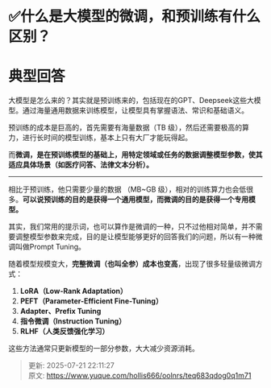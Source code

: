 # ✅什么是大模型的微调，和预训练有什么区别？

# 典型回答


大模型是怎么来的？其实就是预训练来的，包括现在的GPT、Deepseek这些大模型。通过海量通用数据来训练模型，让模型具有掌握语法、常识和基础语义。



预训练的成本是巨高的，首先需要有海量数据（TB 级），然后还需要极高的算力，进行长时间的模型训练，基本上只有大厂才能玩得起。



而**微调，是在预训练模型的基础上，用特定领域或任务的数据调整模型参数，使其适应具体场景（如医疗问答、法律文本分析）。**

****

相比于预训练，他只需要少量的数据 （MB~GB 级），相对的训练算力也会低很多。**可以说预训练的目的是获得一个通用模型，而微调的目的是获得一个专用模型。**



其实，我们常用的提示词，也可以算作是微调的一种，只不过他相对简单，并不需要调整模型参数来完成，目的是让模型能够更好的回答我们的问题，所以有一种微调叫做Prompt Tuning。



随着模型规模变大，**完整微调（也叫全参）成本也变高**，出现了很多轻量级微调方式：

1. **LoRA（Low-Rank Adaptation）**
2. **PEFT（Parameter-Efficient Fine-Tuning）**
3. **Adapter、Prefix Tuning**
4. **指令微调（Instruction Tuning）**
5. **RLHF（人类反馈强化学习）**



这些方法通常只更新模型的一部分参数，大大减少资源消耗。



> 更新: 2025-07-21 22:11:27  
> 原文: <https://www.yuque.com/hollis666/oolnrs/teq683qdog0q1m71>